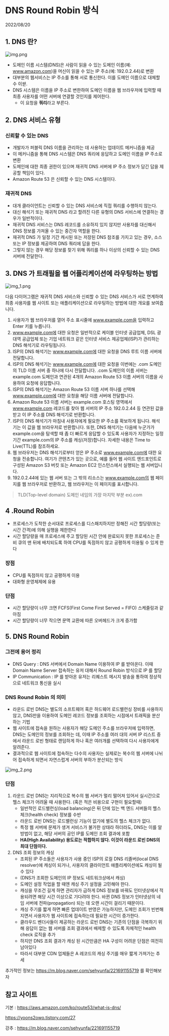 # DNS Round Robin 방식
2022/08/20

## 1. DNS 란?
![img.png](../images/img.png)

- 도메인 이름 시스템(DNS)은 사람이 읽을 수 있는 도메인 이름(예: www.amazon.com)을 머신이 읽을 수 있는 IP 주소(예: 192.0.2.44)로 변환
- 대부분의 웹서비스는 IP 주소를 통해 서로 통신한다. 이를 도메인 이름으로 대체할 수 이싿.
- DNS 시스템은 이름을 IP 주소로 변한하여 도메인 이름을 웹 브라우저에 입력할 때 최종 사용자를 어떤 서버에 연결할 것인지를 제어한다.
  - 이 요청을 **쿼리**라고 부른다.

## 2. DNS 서비스 유형
### 신뢰할 수 있는 DNS
- 개발자가 퍼블릭 DNS 이름을 관리하는 데 사용하는 업데이트 메커니즘을 제공
- 이 메커니즘을 통해 DNS 시스템은 DNS 쿼리에 응답하고 도메인 이름을 IP 주소로 변환
- 도메인에 대한 최종 권한이 있으며 재귀적 DNS 서버에 IP 주소 정보가 담긴 답을 제공할 책임이 있다.
- Amazon Route 53 은 신뢰할 수 있는 DNS 시스템이다.

### 재귀적 DNS
- 대개 클라이언트는 신뢰할 수 있는 DNS 서비스에 직접 쿼리를 수행하지 않는다.
- 대신 해석기 또는 재귀적 DNS 라고 할려진 다른 유형의 DNS 서비스에 연결하는 경우가 일반적이다.
- 재귀적 DNS 서비스는 DNS 레코드를 소유하지 있지 않지만 사용자를 대신해서 DNS 정보를 가져올 수 있는 중간자 역할을 한다.
- 재귀적 DNS 가 일정 기간 캐시된 또는 저장된 DNS 참조를 가지고 있는 경우, 소스 또는 IP 정보를 제공하여 DNS 쿼리에 답을 한다.
- 그렇지 않는 경우 해당 정보를 찾기 위해 쿼리를 하나 이상의 신뢰할 수 있는 DNS 서버에 전달한다.

## 3. DNS 가 트래필을 웹 어플리케이션에 라우팅하는 방법
![img_1.png](../images/img_1.png)

다음 다이어그램은 재귀적 DNS 서비스와 신뢰할 수 있는 DNS 서비스가 서로 연계하여 최종 사용자를 웹 사이트 또는 애플리케이션으로 라우팅하는 방법에 대한 개요를 보여줍니다.

1. 사용자가 웹 브라우저를 열어 주소 표시줄에 www.example.com을 입력하고 Enter 키를 누릅니다.
2. www.example.com에 대한 요청은 일반적으로 케이블 인터넷 공급업체, DSL 광대역 공급업체 또는 기업 네트워크 같은 인터넷 서비스 제공업체(ISP)가 관리하는 DNS 해석기로 라우팅됩니다.
3. ISP의 DNS 해석기는 www.example.com에 대한 요청을 DNS 루트 이름 서버에 전달합니다.
4. ISP의 DNS 해석기는 www.example.com에 대한 요청을 이번에는 .com 도메인의 TLD 이름 서버 중 하나에 다시 전달합니다. .com 도메인의 이름 서버는 example.com 도메인과 연관된 4개의 Amazon Route 53 이름 서버의 이름을 사용하여 요청에 응답합니다.
5. ISP의 DNS 해석기는 Amazon Route 53 이름 서버 하나를 선택해 www.example.com에 대한 요청을 해당 이름 서버에 전달합니다.
6. Amazon Route 53 이름 서버는 example.com 호스팅 영역에서 www.example.com 레코드를 찾아 웹 서버의 IP 주소 192.0.2.44 등 연관된 값을 받고 이 IP 주소를 DNS 해석기로 반환합니다.
7. ISP의 DNS 해석기가 마침내 사용자에게 필요한 IP 주소를 확보하게 됩니다. 해석기는 이 값을 웹 브라우저로 반환합니다. 또한, DNS 해석기는 다음에 누군가가 example.com을 탐색할 때 좀 더 빠르게 응답할 수 있도록 사용자가 지정하는 일정 기간 example.com의 IP 주소를 캐싱(저장)합니다. 자세한 내용은 Time to Live(TTL)를 참조하세요.
8. 웹 브라우저는 DNS 해석기로부터 얻은 IP 주소로 www.example.com에 대한 요청을 전송합니다. 여기가 콘텐츠가 있는 곳으로, 예를 들어 웹 사이트 엔드포인트로 구성된 Amazon S3 버킷 또는 Amazon EC2 인스턴스에서 실행되는 웹 서버입니다.
9. 192.0.2.44에 있는 웹 서버 또는 그 밖의 리소스는 www.example.com의 웹 페이지를 웹 브라우저로 반환하고, 웹 브라우저는 이 페이지를 표시합니다.

> TLD(Top-level domain) 도메인 네임의 가장 마지막 부분 ex).com

## 4 .Round Robin
- 프로세스가 도착한 순서대로 프로세스를 디스패치하지만 정해진 시간 할당량(또는 시간 간격)에 의해 실행을 제한한다
- 시간 할당량을 매 프로세스에 주고 할당된 시간 안에 완료되지 못한 프로세스는 준비 큐의 맨 뒤에 배치되도록 하여 CPU를 독점하지 않고 공평하게 이용될 수 있게 한다

### 장점
- CPU를 독점하지 않고 공평하게 이용
- 대화형 운영체제에 유용

### 단점
- 시간 할당량이 너무 크면 FCFS(First Come First Served = FIFO) 스케줄링과 같아짐
- 시간 할당량이 너무 작으면 문맥 교환에 따른 오버헤드가 크게 증가함

## 5. DNS Round Robin
### 그전에 용어 정리
- DNS Query : DNS 서버에서 Domain Name 이용하여 IP 를 받아온다. 이때 Domain Name Server 접속하는 유저 대해서 Round Robin 방식으로 IP 를 할당
- IP Communication : IP 를 받아온 유저는 리퀘스트 메시지 발송을 통하여 정상적으로 네트워크 통신을 실시

### DNS Round Robin 의 의미
- 라운드 로빈 DNS는 별도의 소프트웨어 혹은 하드웨어 로드밸런싱 장비를 사용하지 않고, DNS만을 이용하여 도메인 레코드 정보를 조회하는 시점에서 트래픽을 분산하는 기법
- 웹 사이트에 접속을 원하는 사용자가 해당 도메인 주소를 브라우저에 입력하면, DNS는 도메인의 정보를 조회하는 데, 이때 IP 주소를 여러 대의 서버 IP 리스트 중에서 라운드 로빈 형태로 랜덤하게 하나 혹은 여러개를 선택하여 다시 사용자에게 알려준다.
- 결과적으로 웹 사이트에 접속하는 다수의 사용자는 실제로는 복수의 웹 서버에 나뉘어 접속하게 되면서 자연스럽게 서버의 부하가 분산되는 방식

![img_2.png](../images/img_2.png)

### 단점
1. 라운드 로빈 DNS는 지리적으로 복수의 웹 서버가 멀리 떨어져 있어서 실시간으로 헬스 체크가 어려울 때 사용한다. (혹은 적은 비용으로 구현이 필요할때)
   - 일반적인 로드밸런싱(load balancing)은 뒤 단에 있는 백 엔드 서버들의 헬스 체크(health check) 정보를 수반
   - 라운드 로빈 DNS는 로드밸런싱 기능이 없기에 별도의 헬스 체크가 없다.
   - 특정 웹 서버에 문제가 생겨 서비스가 불가한 상태라 하더라도, DNS는 이를 알 방법이 없고, 해당 서버의 공인 IP를 도메인 조회 결과에 포함
   - **HA(High Availability) 용도로는 적합하지 않다. 이것이 라운드 로빈 DNS의 최대 단점이다.**
2. DNS 조회 정보의 캐싱
   - 조회된 IP 주소들은 사용자가 사용 중인 ISP의 로컬 DNS 리졸버(local DNS resolver)에 캐싱이 되거나, 사용자의 클라이언트 애플리케이션에도 캐싱이 될 수 있다
   - (DNS가 조회한 도메인의 IP 정보도 네트워크상에서 캐싱)
   - 도메인 설정 작업을 할 때엔 캐싱 주기 설정을 고민해야 한다.
   - 캐싱을 무조건 길게 하면 관리자가 급하게 DNS 정보를 바꿔도 인터넷상에서 적용되려면 해당 시간 이상으로 기다려야 한다. 바뀐 DNS 정보가 인터넷상의 네임 서버에 전파(propagation) 되는 데 오랜 시간이 걸리기 때문이다.
   - 캐싱 주기를 짧게 하면 빠른 업데이트 반영은 가능하지만, 도메인 조회가 빈번해지면서 사용자가 웹 사이트에 접속하는데 필요한 시간이 증가한다.
   - 클라우드 벤더사들이 제공하는 라운드 로빈 DNS는 기존의 단점을 극복하기 위해 응답이 없는 웹 서버를 조회 결과에서 배제할 수 있도록 자체적인 health check 로직을 추가
   - 하지만 DNS 조회 결과가 캐싱 된 시간만큼은 HA 구성이 어려운 단점은 여전히 남아있다
   - 따라서 대부분 CDN 업체들은 A 레코드의 캐싱 주기를 매우 짧게 가져가는 추세

추가적인 정보는 https://m.blog.naver.com/sehyunfa/221691155719 를 확인해보자


## 참고 사이트
기본 : https://aws.amazon.com/ko/route53/what-is-dns/

https://yoons2owo.tistory.com/27

강추 : https://m.blog.naver.com/sehyunfa/221691155719